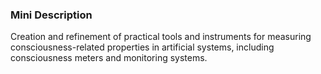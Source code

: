 ### Mini Description

Creation and refinement of practical tools and instruments for measuring consciousness-related properties in artificial systems, including consciousness meters and monitoring systems.

